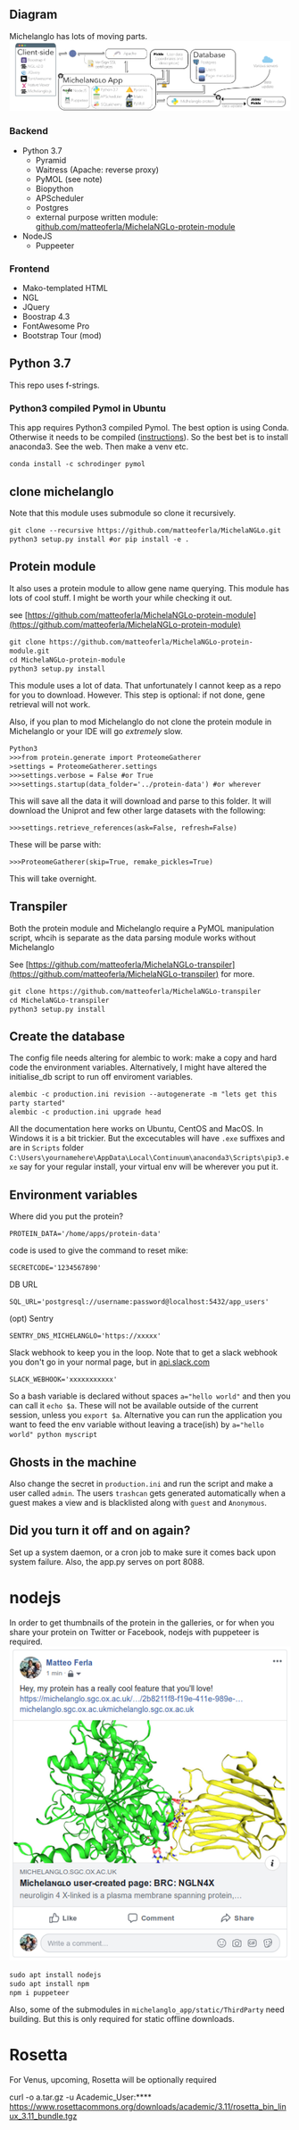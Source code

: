 ## Diagram

Michelanglo has lots of moving parts.
![diagram](./images/mike%20layout-03.png)

### Backend
* Python 3.7
    * Pyramid
    * Waitress (Apache: reverse proxy)
    * PyMOL (see note)
    * Biopython
    * APScheduler
    * Postgres
    * external purpose written module: [github.com/matteoferla/MichelaNGLo-protein-module](https://github.com/matteoferla/MichelaNGLo-protein-module)
* NodeJS
    * Puppeeter
   
### Frontend
* Mako-templated HTML
* NGL
* JQuery
* Boostrap 4.3
* FontAwesome Pro
* Bootstrap Tour (mod)

## Python 3.7
This repo uses f-strings.

### Python3 compiled Pymol in Ubuntu
This app requires Python3 compiled Pymol. The best option is using Conda. Otherwise it needs to be compiled ([instructions](https://blog.matteoferla.com/2019/04/pymol-on-linux-without-conda.html)).
So the best bet is to install anaconda3. See the web.
Then make a venv etc.

    conda install -c schrodinger pymol

## clone michelanglo   
Note that this module uses submodule so clone it recursively.

    git clone --recursive https://github.com/matteoferla/MichelaNGLo.git
    python3 setup.py install #or pip install -e .

## Protein module
It also uses a protein module to allow gene name querying. This module has lots of cool stuff. I might be worth your while checking it out.

see [https://github.com/matteoferla/MichelaNGLo-protein-module](https://github.com/matteoferla/MichelaNGLo-protein-module)

    git clone https://github.com/matteoferla/MichelaNGLo-protein-module.git
    cd MichelaNGLo-protein-module
    python3 setup.py install

This module uses a lot of data. That unfortunately I cannot keep as a repo for you to download.
However. This step is optional: if not done, gene retrieval will not work.

Also, if you plan to mod Michelanglo do not clone the protein module in Michelanglo or your IDE will go _extremely_ slow.

    Python3
    >>>from protein.generate import ProteomeGatherer
    >settings = ProteomeGatherer.settings
    >>>settings.verbose = False #or True
    >>>settings.startup(data_folder='../protein-data') #or wherever

This will save all the data it will download and parse to this folder.
It will download the Uniprot and few other large datasets with the following:

    >>>settings.retrieve_references(ask=False, refresh=False)

These will be parse with:

    >>>ProteomeGatherer(skip=True, remake_pickles=True)

This will take overnight. 

## Transpiler

Both the protein module and Michelanglo require a PyMOL manipulation script, whcih is separate as the data parsing module works without Michelanglo

See [https://github.com/matteoferla/MichelaNGLo-transpiler](https://github.com/matteoferla/MichelaNGLo-transpiler) for more.

    git clone https://github.com/matteoferla/MichelaNGLo-transpiler
    cd MichelaNGLo-transpiler
    python3 setup.py install

## Create the database
The config file needs altering for alembic to work: make a copy and hard code the environment variables.
Alternatively, I might have altered the initialise_db script to run off enviroment variables.

    alembic -c production.ini revision --autogenerate -m "lets get this party started"
    alembic -c production.ini upgrade head

All the documentation here works on Ubuntu, CentOS and MacOS.
In Windows it is a bit trickier. But the excecutables will have `.exe` suffixes and are in `Scripts` folder `C:\Users\yournamehere\AppData\Local\Continuum\anaconda3\Scripts\pip3.exe` say for your regular install, your virtual env will be wherever you put it.

## Environment variables

Where did you put the protein?

    PROTEIN_DATA='/home/apps/protein-data'
    
code is used to give the command to reset mike:

    SECRETCODE='1234567890'
    
DB URL

    SQL_URL='postgresql://username:password@localhost:5432/app_users'
    
(opt) Sentry

    SENTRY_DNS_MICHELANGLO='https://xxxxx'

Slack webhook to keep you in the loop. Note that to get a slack webhook you don't go in your normal page, but in [api.slack.com](https://api.slack.com/)

    SLACK_WEBHOOK='xxxxxxxxxxx'
    
So a bash variable is declared without spaces `a="hello world"` and then you can call it `echo $a`. These will not be available outside of the current session, unless you `export $a`.
Alternative you can run the application you want to feed the env variable without leaving a trace(ish) by `a="hello world" python myscript`

## Ghosts in the machine
Also change the secret in `production.ini` and run the script and make a user called `admin`.
The users `trashcan` gets generated automatically when a guest makes a view and is blacklisted along with `guest` and `Anonymous`.

## Did you turn it off and on again?
Set up a system daemon, or a cron job to make sure it comes back upon system failure.
Also, the app.py serves on port 8088.

# nodejs

In order to get thumbnails of the protein in the galleries, or for when you share your protein on Twitter or Facebook, nodejs with puppeteer is required.
![Facebook](./images/fb_thumb.jpg)


    sudo apt install nodejs
    sudo apt install npm
    npm i puppeteer
    
Also, some of the submodules in `michelanglo_app/static/ThirdParty` need building. But this is only required for static offline downloads.

# Rosetta

For Venus, upcoming, Rosetta will be optionally required

curl -o a.tar.gz  -u Academic_User:**** https://www.rosettacommons.org/downloads/academic/3.11/rosetta_bin_linux_3.11_bundle.tgz